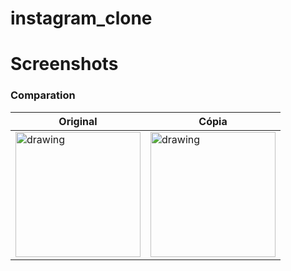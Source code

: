 # instagram_clone

# Screenshots

### Comparation


Original   | Cópia
--------- | ------
<img src="https://lh3.googleusercontent.com/ax8T6S1hQHcbeznuNVvYk4uG5o1kMbBZMKksHHLfWKmWOzNtcfLjWj845xA4fh83g7o=w1360-h676-rw" title="source: imgur.com" alt="drawing" width="200" /> | <img src="https://i.imgur.com/BA5iseO.png" title="source: imgur.com" alt="drawing" width="200" />
